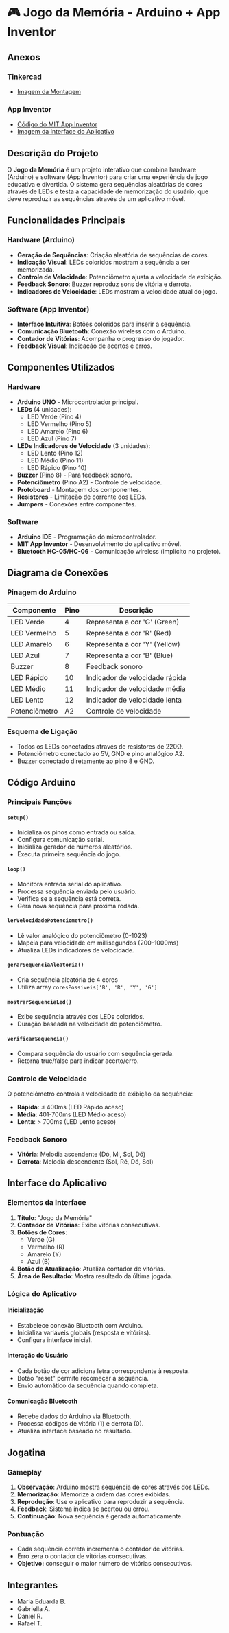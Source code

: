 # 🎮 Jogo da Memória - Arduino + App Inventor

## Anexos
### Tinkercad
- [Imagem da Montagem](https://ibb.co/LzRXN25Q)

### App Inventor
- [Código do MIT App Inventor](https://ibb.co/H1C3GtJ)
- [Imagem da Interface do Aplicativo](https://ibb.co/HDVVk1Bx)

## Descrição do Projeto

O **Jogo da Memória** é um projeto interativo que combina hardware (Arduino) e software (App Inventor) para criar uma experiência de jogo educativa e divertida. O sistema gera sequências aleatórias de cores através de LEDs e testa a capacidade de memorização do usuário, que deve reproduzir as sequências através de um aplicativo móvel.

## Funcionalidades Principais

### Hardware (Arduino)
- **Geração de Sequências**: Criação aleatória de sequências de cores.
- **Indicação Visual**: LEDs coloridos mostram a sequência a ser memorizada.
- **Controle de Velocidade**: Potenciômetro ajusta a velocidade de exibição.
- **Feedback Sonoro**: Buzzer reproduz sons de vitória e derrota.
- **Indicadores de Velocidade**: LEDs mostram a velocidade atual do jogo.

### Software (App Inventor)
- **Interface Intuitiva**: Botões coloridos para inserir a sequência.
- **Comunicação Bluetooth**: Conexão wireless com o Arduino.
- **Contador de Vitórias**: Acompanha o progresso do jogador.
- **Feedback Visual**: Indicação de acertos e erros.

## Componentes Utilizados

### Hardware
- **Arduino UNO** - Microcontrolador principal.
- **LEDs** (4 unidades):
  - LED Verde (Pino 4)
  - LED Vermelho (Pino 5)
  - LED Amarelo (Pino 6)
  - LED Azul (Pino 7)
- **LEDs Indicadores de Velocidade** (3 unidades):
  - LED Lento (Pino 12)
  - LED Médio (Pino 11)
  - LED Rápido (Pino 10)
- **Buzzer** (Pino 8) - Para feedback sonoro.
- **Potenciômetro** (Pino A2) - Controle de velocidade.
- **Protoboard** - Montagem dos componentes.
- **Resistores** - Limitação de corrente dos LEDs.
- **Jumpers** - Conexões entre componentes.

### Software
- **Arduino IDE** - Programação do microcontrolador.
- **MIT App Inventor** - Desenvolvimento do aplicativo móvel.
- **Bluetooth HC-05/HC-06** - Comunicação wireless (implícito no projeto).

## Diagrama de Conexões

### Pinagem do Arduino

| Componente | Pino | Descrição |
|------------|------|-----------|
| LED Verde | 4 | Representa a cor 'G' (Green) |
| LED Vermelho | 5 | Representa a cor 'R' (Red) |
| LED Amarelo | 6 | Representa a cor 'Y' (Yellow) |
| LED Azul | 7 | Representa a cor 'B' (Blue) |
| Buzzer | 8 | Feedback sonoro |
| LED Rápido | 10 | Indicador de velocidade rápida |
| LED Médio | 11 | Indicador de velocidade média |
| LED Lento | 12 | Indicador de velocidade lenta |
| Potenciômetro | A2 | Controle de velocidade |

### Esquema de Ligação
- Todos os LEDs conectados através de resistores de 220Ω.
- Potenciômetro conectado ao 5V, GND e pino analógico A2.
- Buzzer conectado diretamente ao pino 8 e GND.

## Código Arduino

### Principais Funções

#### `setup()`
- Inicializa os pinos como entrada ou saída.
- Configura comunicação serial.
- Inicializa gerador de números aleatórios.
- Executa primeira sequência do jogo.

#### `loop()`
- Monitora entrada serial do aplicativo.
- Processa sequência enviada pelo usuário.
- Verifica se a sequência está correta.
- Gera nova sequência para próxima rodada.

#### `lerVelocidadePotenciometro()`
- Lê valor analógico do potenciômetro (0-1023)
- Mapeia para velocidade em millisegundos (200-1000ms)
- Atualiza LEDs indicadores de velocidade.

#### `gerarSequenciaAleatoria()`
- Cria sequência aleatória de 4 cores
- Utiliza array `coresPossiveis['B', 'R', 'Y', 'G']`

#### `mostrarSequenciaLed()`
- Exibe sequência através dos LEDs coloridos.
- Duração baseada na velocidade do potenciômetro.

#### `verificarSequencia()`
- Compara sequência do usuário com sequência gerada.
- Retorna true/false para indicar acerto/erro.

### Controle de Velocidade

O potenciômetro controla a velocidade de exibição da sequência:
- **Rápida**: ≤ 400ms (LED Rápido aceso)
- **Média**: 401-700ms (LED Médio aceso)
- **Lenta**: > 700ms (LED Lento aceso)

### Feedback Sonoro

- **Vitória**: Melodia ascendente (Dó, Mi, Sol, Dó)
- **Derrota**: Melodia descendente (Sol, Ré, Dó, Sol)

## Interface do Aplicativo

### Elementos da Interface

1. **Título**: "Jogo da Memória"
2. **Contador de Vitórias**: Exibe vitórias consecutivas.
3. **Botões de Cores**:
   - Verde (G)
   - Vermelho (R)
   - Amarelo (Y)
   - Azul (B)
4. **Botão de Atualização**: Atualiza contador de vitórias.
5. **Área de Resultado**: Mostra resultado da última jogada.

### Lógica do Aplicativo

#### Inicialização
- Estabelece conexão Bluetooth com Arduino.
- Inicializa variáveis globais (resposta e vitórias).
- Configura interface inicial.

#### Interação do Usuário
- Cada botão de cor adiciona letra correspondente à resposta.
- Botão "reset" permite recomeçar a sequência.
- Envio automático da sequência quando completa.

#### Comunicação Bluetooth
- Recebe dados do Arduino via Bluetooth.
- Processa códigos de vitória (1) e derrota (0).
- Atualiza interface baseado no resultado.

## Jogatina

### Gameplay
1. **Observação**: Arduino mostra sequência de cores através dos LEDs.
2. **Memorização**: Memorize a ordem das cores exibidas.
3. **Reprodução**: Use o aplicativo para reproduzir a sequência.
4. **Feedback**: Sistema indica se acertou ou errou.
5. **Continuação**: Nova sequência é gerada automaticamente.

### Pontuação
- Cada sequência correta incrementa o contador de vitórias.
- Erro zera o contador de vitórias consecutivas.
- **Objetivo:** conseguir o maior número de vitórias consecutivas.

## Integrantes
- Maria Eduarda B.
- Gabriella A.
- Daniel R.
- Rafael T.

